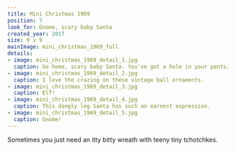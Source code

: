 ```yaml
---
title: Mini Christmas 1969
position: 7
look_for: Gnome, scary baby Santa
created_year: 2017
size: 9 x 9
mainImage: mini_christmas_1969_full
details:
- image: mini_christmas_1969_detail_1.jpg
  caption: Go home, scary baby Santa. You've got a hole in your pants.
- image: mini_christmas_1969_detail_2.jpg
  caption: I love the crazing on these vintage ball ornaments.
- image: mini_christmas_1969_detail_3.jpg
  caption: Elf!
- image: mini_christmas_1969_detail_4.jpg
  caption: This dangly leg Santa has such an earnest expression.
- image: mini_christmas_1969_detail_5.jpg
  caption: Gnome!
---
```


Sometimes you just need an itty bitty wreath with teeny tiny tchotchkes.
